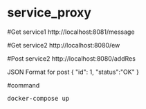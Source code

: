 # service_proxy

#Get service1
http://localhost:8081/message 

#Get service2
http://localhost:8080/ew

#Post service2
http://localhost:8080/addRes

JSON Format for post 
{
  "id": 1,
  "status":"OK"
}

#command
<pre>
docker-compose up
</pre>
